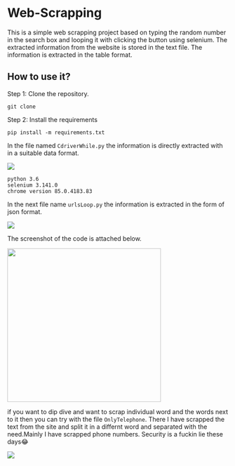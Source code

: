 # Web-Scrapping

This is a simple web scrapping project based on typing the random number in the search box and looping it with clicking the button using selenium. The extracted information from the website is stored in the text file. The information is extracted in the table format. 

## How to use it?

Step 1: Clone the repository.

`git clone`

Step 2: Install the requirements

`pip install -m requirements.txt`


In the file named `CdriverWhile.py` the information is directly extracted with in a suitable data format.

 

<img src="https://user-images.githubusercontent.com/59787504/92299382-80d4e400-ef71-11ea-95b2-4428e676c0f2.gif">


   ``` 
   python 3.6
   selenium 3.141.0
   chrome version 85.0.4183.83
   ```
In the next file name `urlsLoop.py` the information is extracted in the form of json format.

<img src = "https://user-images.githubusercontent.com/59787504/92299984-ea0b2600-ef76-11ea-9c75-505719f0da6a.gif">


The screenshot of the code is attached below.

<img src = "https://user-images.githubusercontent.com/59787504/92299962-bb8d4b00-ef76-11ea-859b-1ae68e43c5f0.png" height = "350" width = "350">

if you want to dip dive and want to scrap individual word and the words next to it then you can try with the file `OnlyTelephone`. There I have scrapped the text from the site and split it in a differnt word and separated with the need.Mainly I have scrapped phone numbers. Security is a fuckin lie these days😂

<img src = "https://user-images.githubusercontent.com/59787504/92304886-d5905300-efa1-11ea-9c0f-0cca9cc90cd2.gif">


  
  

   
